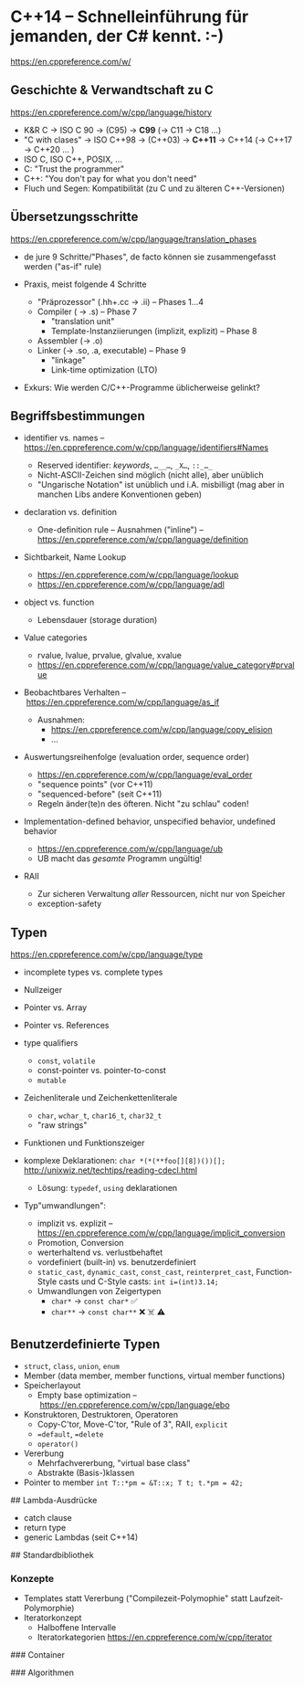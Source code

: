# C++14 – Schnelleinführung für jemanden, der C# kennt. :-)

https://en.cppreference.com/w/

## Geschichte & Verwandtschaft zu C
https://en.cppreference.com/w/cpp/language/history
* K&R C → ISO C 90 → (C95) → **C99** (→ C11 → C18 …) 
* "C with clases" → ISO C++98 → (C++03) → **C++11** → C++14 (→ C++17 → C++20 … )
* ISO C, ISO C++, POSIX, …
* C: "Trust the programmer"
* C++: "You don't pay for what you don't need"
* Fluch und Segen: Kompatibilität (zu C und zu älteren C++-Versionen)

##  Übersetzungsschritte
https://en.cppreference.com/w/cpp/language/translation_phases
* de jure 9 Schritte/"Phases", de facto können sie zusammengefasst werden ("as-if" rule)
* Praxis, meist folgende 4 Schritte
  * "Präprozessor" (.hh+.cc → .ii) – Phases 1…4
  * Compiler ( → .s) – Phase 7
    * "translation unit"
    * Template-Instanziierungen (implizit, explizit) – Phase 8
  * Assembler (→ .o)
  * Linker (→ .so, .a, executable) – Phase 9
    * "linkage"
    * Link-time optimization (LTO)

* Exkurs: Wie werden C/C++-Programme üblicherweise gelinkt?

## Begriffsbestimmungen
* identifier vs. names  – https://en.cppreference.com/w/cpp/language/identifiers#Names
  * Reserved identifier: _keywords_, `…__…`, `_X…`, `::_…_`
  * Nicht-ASCII-Zeichen sind möglich (nicht alle), aber unüblich
  * "Ungarische Notation" ist unüblich und i.A. misbilligt (mag aber in manchen Libs andere Konventionen geben)
* declaration vs. definition
  * One-definition rule – Ausnahmen ("inline") – https://en.cppreference.com/w/cpp/language/definition
* Sichtbarkeit, Name Lookup
  * https://en.cppreference.com/w/cpp/language/lookup
  * https://en.cppreference.com/w/cpp/language/adl
* object vs. function
  * Lebensdauer (storage duration)
* Value categories
  * rvalue, lvalue, prvalue, glvalue, xvalue
  * https://en.cppreference.com/w/cpp/language/value_category#prvalue

* Beobachtbares Verhalten – https://en.cppreference.com/w/cpp/language/as_if
  * Ausnahmen:
    * https://en.cppreference.com/w/cpp/language/copy_elision
    * …

* Auswertungsreihenfolge (evaluation order, sequence order)
  * https://en.cppreference.com/w/cpp/language/eval_order
  * "sequence points" (vor C++11)
  * "sequenced-before" (seit C++11)
  * Regeln änder(te)n des öfteren. Nicht "zu schlau" coden!

* Implementation-defined behavior, unspecified behavior, undefined behavior
  * https://en.cppreference.com/w/cpp/language/ub
  * UB macht das _gesamte_ Programm ungültig!

* RAII
  * Zur sicheren Verwaltung _aller_ Ressourcen, nicht nur von Speicher
  * exception-safety

## Typen
https://en.cppreference.com/w/cpp/language/type

* incomplete types vs. complete types
* Nullzeiger
* Pointer vs. Array
* Pointer vs. References
* type qualifiers
  * `const`, `volatile`
  * const-pointer vs. pointer-to-const
  * `mutable`

* Zeichenliterale und Zeichenkettenliterale
  * `char`, `wchar_t`, `char16_t`, `char32_t`
  * "raw strings"
  
* Funktionen und Funktionszeiger

* komplexe Deklarationen: `char *(*(**foo[][8])())[];`  http://unixwiz.net/techtips/reading-cdecl.html
  * Lösung: `typedef`, `using` deklarationen

* Typ"umwandlungen":
  * implizit vs. explizit – https://en.cppreference.com/w/cpp/language/implicit_conversion
  * Promotion, Conversion
  * werterhaltend vs. verlustbehaftet
  * vordefiniert (built-in) vs. benutzerdefiniert
  * `static_cast`, `dynamic_cast`, `const_cast`, `reinterpret_cast`, Function-Style casts und C-Style casts:  `int i=(int)3.14;`
  * Umwandlungen von Zeigertypen
    * `char*` → `const char*` ✅
    * `char**` → `const char**` ❌  ☠️ ⚠️

## Benutzerdefinierte Typen
* `struct`, `class`, `union`, `enum`
* Member (data member, member functions, virtual member functions)
* Speicherlayout
  * Empty base optimization – https://en.cppreference.com/w/cpp/language/ebo
* Konstruktoren, Destruktoren, Operatoren
  * Copy-C'tor, Move-C'tor, "Rule of 3", RAII, `explicit`
  * `=default`, `=delete`
  * `operator()`
* Vererbung
  * Mehrfachvererbung, "virtual base class"
  * Abstrakte (Basis-)klassen
* Pointer to member
  `int T::*pm = &T::x; T t; t.*pm = 42;`


## Lambda-Ausdrücke

* catch clause
* return type
* generic Lambdas (seit C++14)

## Standardbibliothek

### Konzepte
* Templates statt Vererbung ("Compilezeit-Polymophie" statt Laufzeit-Polymorphie)
* Iteratorkonzept
  * Halboffene Intervalle
  * Iteratorkategorien https://en.cppreference.com/w/cpp/iterator

### Container


### Algorithmen
